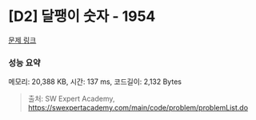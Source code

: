 # [D2] 달팽이 숫자 - 1954 

[문제 링크](https://swexpertacademy.com/main/code/problem/problemDetail.do?contestProbId=AV5PobmqAPoDFAUq) 

### 성능 요약

메모리: 20,388 KB, 시간: 137 ms, 코드길이: 2,132 Bytes



> 출처: SW Expert Academy, https://swexpertacademy.com/main/code/problem/problemList.do